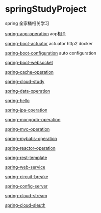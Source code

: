 # springStudyProject
  spring 全家桶相关学习  


[spring-aop-operation](spring-aop-operation/README.md)  aop相关

[spring-boot-actuator](spring-boot-actuator/README.md)  actuator  http2 docker

[spring-boot-configuration](spring-boot-configuration/README.md)  auto configuration

[spring-boot-websocket](spring-boot-websocket/README.md)

[spring-cache-operation](spring-cache-operation/README.md)

[spring-cloud-study](spring-cloud-study/README.md)

[spring-data-operation](spring-data-operation/README.md)

[spring-hello](spring-hello/README.md)

[spring-jpa-operation](spring-jpa-operation/README.md)

[spring-mongodb-operation](spring-mongodb-operation/README.md)

[spring-mvc-operation](spring-mvc-operation/README.md)

[spring-mybatis-operation](spring-mybatis-operation/README.md)

[spring-reactor-operation](spring-reactor-operation/README.md)

[spring-rest-template](spring-rest-template/README.md)

[spring-web-service](spring-web-service/README.md)  

[spring-circuit-breake](spring-circuit-breake/README.md)  

[spring-config-server](spring-config-server/README.md)  

[spring-cloud-stream](spring-cloud-stream/README.md)  

[spring-cloud-sleuth](spring-cloud-sleuth/README.md)  

